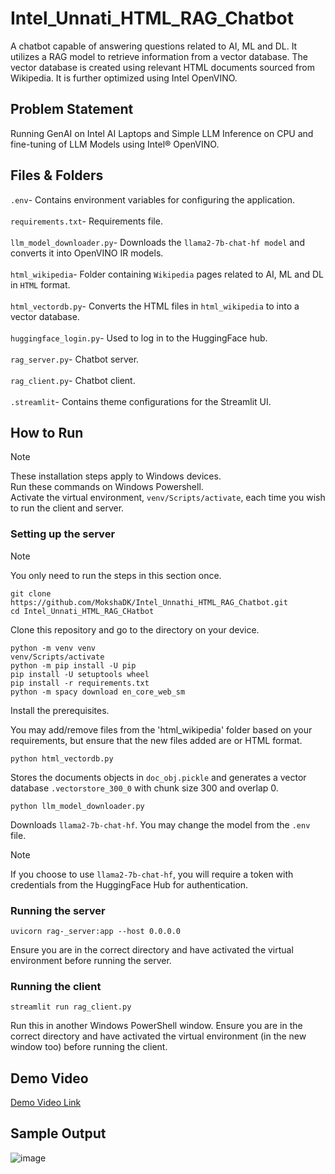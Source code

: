 # Intel_Unnati_HTML_RAG_Chatbot
A chatbot capable of answering questions related to AI, ML and DL. It utilizes a RAG model to retrieve information from a vector database. The vector database is created using relevant HTML documents sourced from Wikipedia. It is further optimized using Intel OpenVINO.

## Problem Statement
Running GenAI on Intel AI Laptops and Simple LLM Inference on CPU and fine-tuning of LLM Models using Intel® OpenVINO.
## Files & Folders
`.env`- Contains environment variables for configuring the application.</br></br>
`requirements.txt`- Requirements file.</br></br>
`llm_model_downloader.py`- Downloads the `llama2-7b-chat-hf model` and converts it into OpenVINO IR models.</br></br>
`html_wikipedia`- Folder containing `Wikipedia` pages related to AI, ML and DL in `HTML` format.</br></br>
`html_vectordb.py`- Converts the HTML files in `html_wikipedia` to into a vector database.</br></br>
`huggingface_login.py`- Used to log in to the HuggingFace hub.</br></br>
`rag_server.py`- Chatbot server.</br></br>
`rag_client.py`- Chatbot client.</br></br>
`.streamlit`- Contains theme configurations for the Streamlit UI.</br>

## How to Run
>[!NOTE]
>These installation steps apply to Windows devices.</br>
>Run these commands on Windows Powershell.</br>
>Activate the virtual environment, `venv/Scripts/activate`, each time you wish to run the client and server.</br>

### Setting up the server
>[!NOTE]
>You only need to run the steps in this section once.
```
git clone https://github.com/MokshaDK/Intel_Unnathi_HTML_RAG_Chatbot.git
cd Intel_Unnati_HTML_RAG_CHatbot
```
Clone this repository and go to the directory on your device.
```
python -m venv venv
venv/Scripts/activate
python -m pip install -U pip
pip install -U setuptools wheel
pip install -r requirements.txt
python -m spacy download en_core_web_sm
```
Install the prerequisites.

You may add/remove files from the 'html_wikipedia' folder based on your requirements, but ensure that the new files added are or HTML format.
```
python html_vectordb.py
```
Stores the documents objects in `doc_obj.pickle` and generates a vector database `.vectorstore_300_0` with chunk size 300 and overlap 0.
```
python llm_model_downloader.py
```
Downloads `llama2-7b-chat-hf`. You may change the model from the `.env` file.
>[!NOTE]
>If you choose to use `llama2-7b-chat-hf`, you will require a token with credentials from the HuggingFace Hub for authentication.

### Running the server
```
uvicorn rag-_server:app --host 0.0.0.0
```
Ensure you are in the correct directory and have activated the virtual environment before running the server.

### Running the client
```
streamlit run rag_client.py
```
Run this in another Windows PowerShell window.
Ensure you are in the correct directory and have activated the virtual environment (in the new window too) before running the client.

## Demo Video
[Demo Video Link](https://drive.google.com/file/d/1HLiFXQnD8EjVPJXKbCodGmn7SZW9sH9d/view?usp=sharing)

## Sample Output
![image](https://github.com/MokshaDK/Intel_Unnathi_HTML_RAG_Chatbot/assets/141493495/cedd4b60-364b-46a7-91d5-924d9007f71d)


